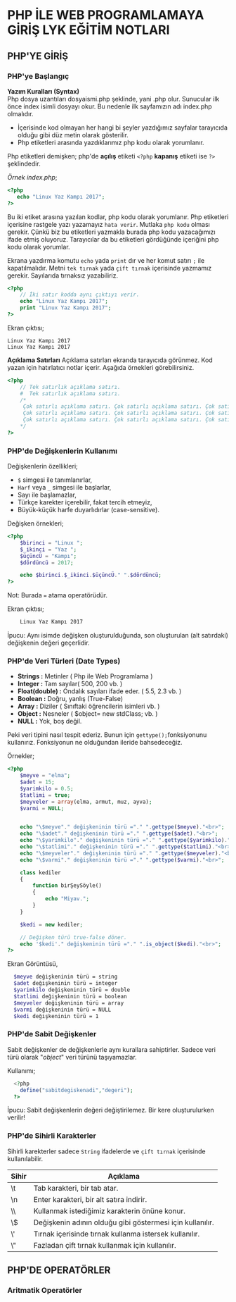 # PHP İLE WEB PROGRAMLAMAYA GİRİŞ LYK EĞİTİM NOTLARI
## PHP'YE GİRİŞ
### PHP'ye Başlangıç

**Yazım Kuralları (Syntax)**  
Php dosya uzantıları dosyaismi.php şeklinde, yani .php olur. Sunucular ilk önce index isimli dosyayı okur. Bu nedenle ilk sayfamızın adı index.php olmalıdır.

- İçerisinde kod olmayan her hangi bi şeyler yazdığımız sayfalar tarayıcıda olduğu gibi düz metin olarak gösterilir.
- Php etiketleri arasında yazdıklarımız php kodu olarak yorumlanır.

Php etiketleri demişken; php'de **açılış** etiketi ` <?php ` **kapanış** etiketi ise ` ?> ` şeklindedir.

*Örnek index.php*;
```php
<?php
   echo "Linux Yaz Kampı 2017";
?>
```
Bu iki etiket arasına yazılan kodlar, php kodu olarak yorumlanır. Php etiketleri içerisine rastgele yazı yazamayız `hata verir`. Mutlaka `php kodu` olması gerekir. Çünkü biz bu etiketleri yazmakla burada php kodu yazacağımızı ifade etmiş oluyoruz. Tarayıcılar da bu etiketleri gördüğünde içeriğini php kodu olarak yorumlar.

Ekrana yazdırma komutu `echo` yada `print` dır ve her komut satırı `;` ile kapatılmalıdır. Metni `tek tırnak` yada `çift tırnak` içerisinde yazmamız gerekir. Sayılarıda tırnaksız yazabiliriz.
```php
<?php
    // İki satır kodda aynı çıktıyı verir.
    echo "Linux Yaz Kampı 2017";
    print "Linux Yaz Kampı 2017";
?>
```
Ekran çıktısı;
```
Linux Yaz Kampı 2017
Linux Yaz Kampı 2017
```

**Açıklama Satırları**
Açıklama satırları ekranda tarayıcıda görünmez. Kod yazan için hatırlatıcı notlar içerir. Aşağıda örnekleri görebilirsiniz.

```php
<?php
    // Tek satırlık açıklama satırı.
    #  Tek satırlık açıklama satırı.
    /*
     Çok satırlı açıklama satırı. Çok satırlı açıklama satırı. Çok satırlı açıklama satırı.
     Çok satırlı açıklama satırı. Çok satırlı açıklama satırı. Çok satırlı açıklama satırı.
     Çok satırlı açıklama satırı. Çok satırlı açıklama satırı. Çok satırlı açıklama satırı.
    */
?>
```

### PHP'de Değişkenlerin Kullanımı

Değişkenlerin özellikleri;
- `$` simgesi ile tanımlanırlar,
- `Harf` veya `_` simgesi ile başlarlar,
- Sayı ile başlamazlar,
- Türkçe karekter içerebilir, fakat tercih etmeyiz,
- Büyük-küçük harfe duyarlıdırlar (case-sensitive).

Değişken örnekleri;
```php
<?php
    $birinci = "Linux ";
    $_ikinci = "Yaz ";
    $üçüncÜ = "Kampı";
    $dördüncü = 2017;

    echo $birinci.$_ikinci.$üçüncÜ." ".$dördüncü;
?>
```

Not: Burada `=` atama operatörüdür.

Ekran çıktısı;
```sh
    Linux Yaz Kampı 2017
```

İpucu: Aynı isimde değişken oluşturulduğunda, son oluşturulan (alt satırdaki) değişkenin değeri geçerlidir.

### PHP'de Veri Türleri (Date Types)

- **Strings :** Metinler ( Php ile Web Programlama )
- **Integer :** Tam sayılar( 500, 200 vb. )
- **Float(double) :**  Ondalık sayıları ifade eder. ( 5.5, 2.3 vb. )
- **Boolean :** Doğru, yanlış (True-False)
- **Array :** Diziler ( Sınıftaki öğrencilerin isimleri vb. )
- **Object :** Nesneler ( $object= new stdClass; vb. )
- **NULL :**  Yok, boş değil.

Peki veri tipini nasıl tespit ederiz. Bunun için `gettype();`fonksiyonunu kullanırız. Fonksiyonun ne olduğundan ileride bahsedeceğiz.

Örnekler;
```php
<?php
    $meyve = "elma";
    $adet = 15;
    $yarimkilo = 0.5;
    $tatlimi = true;
    $meyveler = array(elma, armut, muz, ayva);
    $varmi = NULL;


    echo "\$meyve"." değişkeninin türü ="." ".gettype($meyve)."<br>";
    echo "\$adet"." değişkeninin türü ="." ".gettype($adet)."<br>";
    echo "\$yarimkilo"." değişkeninin türü ="." ".gettype($yarimkilo)."<br>";
    echo "\$tatlimi"." değişkeninin türü ="." ".gettype($tatlimi)."<br>";
    echo "\$meyveler"." değişkeninin türü ="." ".gettype($meyveler)."<br>";
    echo "\$varmi"." değişkeninin türü ="." ".gettype($varmi)."<br>";

    class kediler
    {
        function birŞeySöyle()
        {
            echo "Miyav.";
        }
    }

    $kedi = new kediler;

    // Değişken türü true-false döner.
    echo '$kedi'." değişkeninin türü ="." ".is_object($kedi)."<br>";
?>
```
Ekran Görüntüsü,
```sh
  $meyve değişkeninin türü = string
  $adet değişkeninin türü = integer
  $yarimkilo değişkeninin türü = double
  $tatlimi değişkeninin türü = boolean
  $meyveler değişkeninin türü = array
  $varmi değişkeninin türü = NULL
  $kedi değişkeninin türü = 1
```

### PHP'de Sabit Değişkenler

Sabit değişkenler de değişkenlerle aynı kurallara sahiptirler. Sadece veri türü olarak "*object*" veri türünü taşıyamazlar.  

Kullanımı;
```php
  <?php
    define("sabitdegiskenadi","degeri");
  ?>
```
İpucu: Sabit değişkenlerin değeri değiştirilemez. Bir kere oluşturulurken verilir!

### PHP'de Sihirli Karakterler

Sihirli karekterler sadece `String` ifadelerde ve `çift tırnak` içerisinde kullanılabilir.

| Sihir | Açıklama |
|----|----|
| \t | Tab karakteri, bir tab atar. |
| \n | Enter karakteri, bir alt satıra indirir. |
| \\\ | Kullanmak istediğimiz karakterin önüne konur. |
| \\$ | Değişkenin adının olduğu gibi göstermesi için kullanılır. |
| \\' | Tırnak içerisinde tırnak kullanma istersek kullanılır. |
| \\" | Fazladan çift tırnak kullanmak için kullanılır.|

## PHP'DE OPERATÖRLER
### Aritmatik Operatörler
